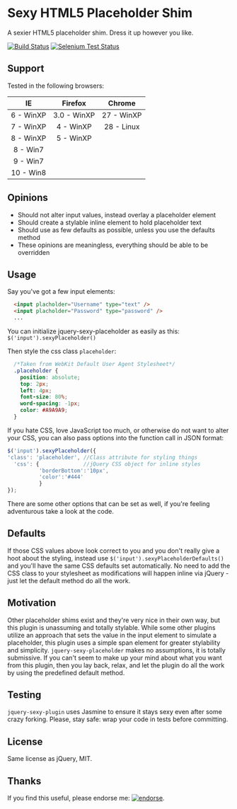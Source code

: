 Sexy HTML5 Placeholder Shim
=======================

A sexier HTML5 placeholder shim. Dress it up however you like.

[![Build Status](https://travis-ci.org/tylermauthe/jquery-sexy-placeholder.png?branch=master)](https://travis-ci.org/tylermauthe/jquery-sexy-placeholder)
[![Selenium Test Status](https://saucelabs.com/buildstatus/sexyplaceholder)](https://saucelabs.com/u/sexyplaceholder)

## Support
Tested in the following browsers:

|    IE    |  Firefox  |  Chrome  |
|:--------:|:---------:|:--------:|
|6  - WinXP|3.0 - WinXP|27 - WinXP|
|7  - WinXP|4   - WinXP|28 - Linux|
|8  - WinXP|5   - WinXP|          |
|8  - Win7 |           |          |
|9  - Win7 |           |          |
|10 - Win8 |           |          |
## Opinions
* Should not alter input values, instead overlay a placeholder element
* Should create a stylable inline element to hold placeholder text
* Should use as few defaults as possible, unless you use the defaults method
* These opinions are meaningless, everything should be able to be overridden

## Usage
Say you've got a few input elements:
```html
  <input placholder="Username" type="text" />
  <input placholder="Password" type="password" />
  ...
```
You can initialize jquery-sexy-placeholder as easily as this: `$('input').sexyPlaceholder()`

Then style the css class `placeholder`:
```css
  /*Taken from WebKit Default User Agent Stylesheet*/
  .placeholder {
    position: absolute;
    top: 2px;
    left: 4px;
    font-size: 80%;
    word-spacing: -1px;
    color: #A9A9A9;
  }
```

If you hate CSS, love JavaScript too much, or otherwise do not want to alter your CSS, you can also pass options into the function call in JSON format:
```javascript
$('input').sexyPlaceholder({
'class': 'placeholder', //Class attribute for styling things
  'css': {              //jQuery CSS object for inline styles
          'borderBottom':'10px',
          'color':'#444'
          }
});
```
There are some other options that can be set as well, if you're feeling adventurous take a look at the code.

## Defaults
If those CSS values above look correct to you and you don't really give a hoot about the styling, instead use `$('input').sexyPlaceholderDefaults()` and you'll have the same CSS defaults set automatically. No need to add the CSS class to your stylesheet as modifications will happen inline via jQuery - just let the default method do all the work.

## Motivation
Other placeholder shims exist and they're very nice in their own way, but this plugin is unassuming and totally stylable. While some other plugins utilize an approach that sets the value in the input element to simulate a placeholder, this plugin uses a simple span element for greater stylability and simplicity. `jquery-sexy-placeholder` makes no assumptions, it is totally submissive. If you can't seem to make up your mind about what you want from this plugin, then you lay back, relax, and let the plugin do all the work by using the predefined default method.

## Testing
`jquery-sexy-plugin` uses Jasmine to ensure it stays sexy even after some crazy forking. Please, stay safe: wrap your code in tests before committing.

## License
Same license as jQuery, MIT.

## Thanks
If you find this useful, please endorse me: [![endorse](https://api.coderwall.com/tylermauthe/endorsecount.png)](https://coderwall.com/tylermauthe).

